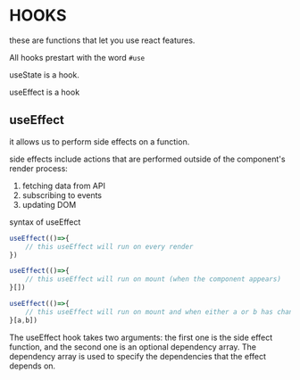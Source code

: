 # HOOKS

these are functions that let you use react features.

All hooks prestart with the word `#use`

useState is a hook.

useEffect is a hook

## useEffect

it allows us to perform side effects on a function.

side effects include actions that are performed outside of the component's render process:

1. fetching data from API
2. subscribing to events
3. updating DOM

syntax of useEffect

```js
useEffect(()=>{
    // this useEffect will run on every render
})

useEffect(()=>{
    // this useEffect will run on mount (when the component appears)
}[])

useEffect(()=>{
    // this useEffect will run on mount and when either a or b has changed since the last render
}[a,b])
```

The useEffect hook takes two arguments: the first one is the side effect function, and the second one is an optional dependency array. The dependency array is used to specify the dependencies that the effect depends on.
